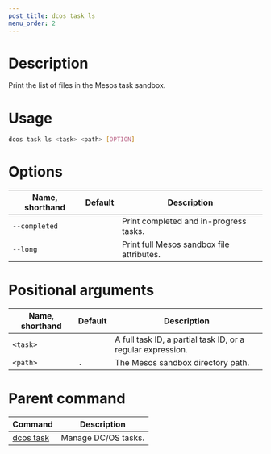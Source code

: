 ```yaml
---
post_title: dcos task ls
menu_order: 2
---
```


# Description
Print the list of files in the Mesos task sandbox.

# Usage

```bash
dcos task ls <task> <path> [OPTION]
```

# Options

| Name, shorthand | Default | Description |
|---------|-------------|-------------|
| `--completed`   |             | Print completed and in-progress tasks. |
| `--long`   |             |  Print full Mesos sandbox file attributes. |

# Positional arguments

| Name, shorthand | Default | Description |
|---------|-------------|-------------|
| `<task>`   |             |  A full task ID, a partial task ID, or a regular expression. |
| `<path>`   |     `.`      |  The Mesos sandbox directory path. |

# Parent command

| Command | Description |
|---------|-------------|
| [dcos task](/docs/1.9/usage/cli/command-reference/dcos-task/)   | Manage DC/OS tasks. |  